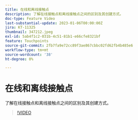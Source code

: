 ```yaml
---
title: 在线和离线接触点
description: 了解在线接触点和离线接触点之间的区别及其创建方式。
doc-type: Feature Video
last-substantial-update: 2023-01-06T00:00:00Z
jira: KT-11325
thumbnail: 347212.jpeg
exl-id: 5ab4f1c2-031b-4c51-81b1-e66cfe8321bf
feature: Touchpoints
source-git-commit: 2fb7fa9e72cc89f3ae867cbbc02fd62fb4b485e6
workflow-type: tm+mt
source-wordcount: '38'
ht-degree: 0%

---
```


# 在线和离线接触点

了解在线接触点和离线接触点之间的区别及其创建方式。

>[!VIDEO](https://video.tv.adobe.com/v/347212/?quality=12&learn=on)
